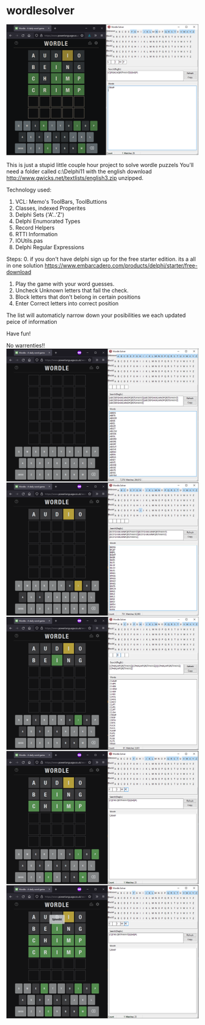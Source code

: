 # wordlesolver
![This is an image](https://github.com/jimfergusondev/wordlesolver/blob/main/wordlesolver.png?raw=true)

This is just a stupid little couple hour project to solve wordle puzzels
You'll need a folder called c:\Delphi11 with the english download
http://www.gwicks.net/textlists/english3.zip
unzipped.

Technology used:
1. VCL: Memo's ToolBars, ToolButtions
2. Classes, indexed Properites
3. Delphi Sets ('A'..'Z')
4. Delphi Enumorated Types
5. Record Helpers
6. RTTI Information
7. IOUtils.pas
8. Delphi Regular Expressions

Steps:
0. if you don't have delphi sign up for the free starter edition.  its a all in one solution
 https://www.embarcadero.com/products/delphi/starter/free-download
 
1. Play the game with your word guesses.
2. Uncheck Unknown letters that fail the check.
3. Block letters that don't belong in certain positions
4. Enter Correct letters into correct position 

The list will automaticly narrow down your posibilities we each updated peice of information

Have fun!

No warrenties!! 
![This is an image](https://github.com/jimfergusondev/wordlesolver/blob/main/wordlesolver1.png?raw=true)
![This is an image](https://github.com/jimfergusondev/wordlesolver/blob/main/wordlesolver2.png?raw=true)
![This is an image](https://github.com/jimfergusondev/wordlesolver/blob/main/wordlesolver3.png?raw=true)
![This is an image](https://github.com/jimfergusondev/wordlesolver/blob/main/wordlesolver4.png?raw=true)
![This is an image](https://github.com/jimfergusondev/wordlesolver/blob/main/wordlesolver5.png?raw=true)
